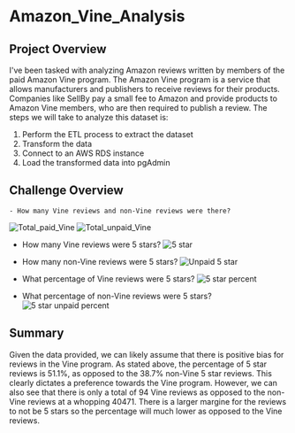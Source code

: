 # Amazon_Vine_Analysis

## Project Overview
I've been tasked with analyzing Amazon reviews written by members of the paid Amazon Vine program. The Amazon Vine program is a service that allows manufacturers and publishers to receive reviews for their products. Companies like SellBy pay a small fee to Amazon and provide products to Amazon Vine members, who are then required to publish a review. The steps we will take to analyze this dataset is:
  1. Perform the ETL process to extract the dataset
  2. Transform the data
  3. Connect to an AWS RDS instance
  4. Load the transformed data into pgAdmin
  
  ## Challenge Overview
    - How many Vine reviews and non-Vine reviews were there?
![Total_paid_Vine](https://user-images.githubusercontent.com/110737061/204926864-5969a465-84e4-4ba0-8aea-f0988297931b.png)
![Total_unpaid_Vine](https://user-images.githubusercontent.com/110737061/204926912-ab3b10f0-7881-469e-8363-dd2519e396c3.png)

  - How many Vine reviews were 5 stars?
![5 star](https://user-images.githubusercontent.com/110737061/204926982-2ec58142-65e0-4f22-abc7-fee6604c88d9.png)

  - How many non-Vine reviews were 5 stars?
![Unpaid 5 star](https://user-images.githubusercontent.com/110737061/204927054-d7761a6c-0905-4f36-8b46-a3d79ad7257b.png)

  - What percentage of Vine reviews were 5 stars?
![5 star percent](https://user-images.githubusercontent.com/110737061/204927097-f899647f-687b-42bc-9305-d33828a298c0.png)

  - What percentage of non-Vine reviews were 5 stars?
![5 star unpaid percent](https://user-images.githubusercontent.com/110737061/204927155-0bb6bfe5-b9ae-46b9-8dcc-3f12c98a69f5.png)

## Summary
Given the data provided, we can likely assume that there is positive bias for reviews in the Vine program. As stated above, the percentage of 5 star reviews is 51.1%, as opposed to the 38.7% non-Vine 5 star reviews. This clearly dictates a preference towards the Vine program. However, we can also see that there is only a total of 94 Vine reviews as opposed to the non-Vine reviews at a whopping 40471. There is a larger margine for the reviews to not be 5 stars so the percentage will much lower as opposed to the Vine reviews.
